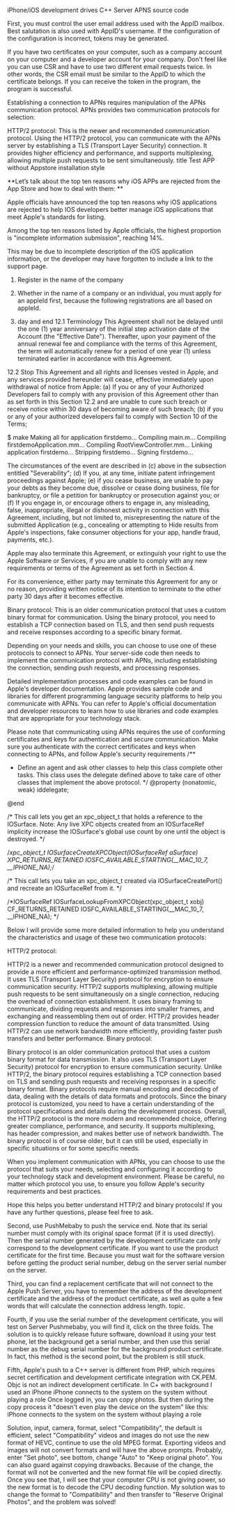 iPhone/iOS development drives C++ Server APNS source code

First, you must control the user email address used with the AppID mailbox. Best salutation is also used with AppID's username. If the configuration of the configuration is incorrect, tokens may be generated.


If you have two certificates on your computer, such as a company account on your computer and a developer account for your company. Don't feel like you can use CSR and have to use two different email requests twice. In other words, the CSR email must be similar to the AppID to which the certificate belongs. If you can receive the token in the program, the program is successful.


Establishing a connection to APNs requires manipulation of the APNs communication protocol. APNs provides two communication protocols for selection:

HTTP/2 protocol: This is the newer and recommended communication protocol. Using the HTTP/2 protocol, you can communicate with the APNs server by establishing a TLS (Transport Layer Security) connection. It provides higher efficiency and performance, and supports multiplexing, allowing multiple push requests to be sent simultaneously.
           <key>title</key>
                 <string>Test APP without Appstore installation style</string>
             </dict>
         </dict>
     </array>
</dict>
</plist>

**Let’s talk about the top ten reasons why iOS APPs are rejected from the App Store and how to deal with them: **

Apple officials have announced the top ten reasons why iOS applications are rejected to help IOS developers better manage iOS applications that meet Apple's standards for listing.

Among the top ten reasons listed by Apple officials, the highest proportion is "incomplete information submission", reaching 14%.

This may be due to incomplete description of the iOS application information, or the developer may have forgotten to include a link to the support page.

1. Register in the name of the company
2. Whether in the name of a company or an individual, you must apply for an appleId first, because the following registrations are all based on appleId.


12. day and end
12.1 Terminology
This Agreement shall not be delayed until the one (1) year anniversary of the initial step activation date of the Account (the "Effective Date"). Thereafter, upon your payment of the annual renewal fee and compliance with the terms of this Agreement, the term will automatically renew for a period of one year (1) unless terminated earlier in accordance with this Agreement.

12.2 Stop
This Agreement and all rights and licenses vested in Apple, and any services provided hereunder will cease, effective immediately upon withdrawal of notice from Apple:
(a) If you or any of your Authorized Developers fail to comply with any provision of this Agreement other than as set forth in this Section 12.2 and are unable to cure such breach or receive notice within 30 days of becoming aware of such breach;
(b) if you or any of your authorized developers fail to comply with Section 10 of the Terms;


$ make
Making all for application firstdemo…
  Compiling main.m…
  Compiling firstdemoApplication.mm…
  Compiling RootViewController.mm…
  Linking application firstdemo…
  Stripping firstdemo…
  Signing firstdemo…



The circumstances of the event are described in (c) above in the subsection entitled "Severability";
(d) If you, at any time, initiate patent infringement proceedings against Apple;
(e) if you cease business, are unable to pay your debts as they become due, dissolve or cease doing business, file for bankruptcy, or file a petition for bankruptcy or prosecution against you; or
(f) If you engage in, or encourage others to engage in, any misleading, false, inappropriate, illegal or dishonest activity in connection with this Agreement, including, but not limited to, misrepresenting the nature of the submitted Application (e.g., concealing or attempting to Hide results from Apple's inspections, fake consumer objections for your app, handle fraud, payments, etc.).

Apple may also terminate this Agreement, or extinguish your right to use the Apple Software or Services, if you are unable to comply with any new requirements or terms of the Agreement as set forth in Section 4.

For its convenience, either party may terminate this Agreement for any or no reason, providing written notice of its intention to terminate to the other party 30 days after it becomes effective.

Binary protocol: This is an older communication protocol that uses a custom binary format for communication. Using the binary protocol, you need to establish a TCP connection based on TLS, and then send push requests and receive responses according to a specific binary format.

Depending on your needs and skills, you can choose to use one of these protocols to connect to APNs. Your server-side code then needs to implement the communication protocol with APNs, including establishing the connection, sending push requests, and processing responses.

Detailed implementation processes and code examples can be found in Apple's developer documentation. Apple provides sample code and libraries for different programming language security platforms to help you communicate with APNs. You can refer to Apple's official documentation and developer resources to learn how to use libraries and code examples that are appropriate for your technology stack.

Please note that communicating using APNs requires the use of conforming certificates and keys for authentication and secure communication. Make sure you authenticate with the correct certificates and keys when connecting to APNs, and follow Apple's security requirements
/**
  * Define an agent and ask other classes to help this class complete other tasks. This class uses the delegate defined above to take care of other classes that implement the above protocol.
  */
@property (nonatomic, weak) id<AccountDelegate>delegate;

@end






/* This call lets you get an xpc_object_t that holds a reference to the IOSurface.
    Note: Any live XPC objects created from an IOSurfaceRef implicity increase the IOSurface's global use
    count by one until the object is destroyed. */
 
/*xpc_object_t IOSurfaceCreateXPCObject(IOSurfaceRef aSurface) XPC_RETURNS_RETAINED
     IOSFC_AVAILABLE_STARTING(__MAC_10_7, __IPHONE_NA);*/
 
 
/* This call lets you take an xpc_object_t created via IOSurfaceCreatePort() and recreate an IOSurfaceRef from it. */
 
/*IOSurfaceRef IOSurfaceLookupFromXPCObject(xpc_object_t xobj) CF_RETURNS_RETAINED
     IOSFC_AVAILABLE_STARTING(__MAC_10_7, __IPHONE_NA);
*/

Below I will provide some more detailed information to help you understand the characteristics and usage of these two communication protocols:

HTTP/2 protocol:

HTTP/2 is a newer and recommended communication protocol designed to provide a more efficient and performance-optimized transmission method.
It uses TLS (Transport Layer Security) protocol for encryption to ensure communication security.
HTTP/2 supports multiplexing, allowing multiple push requests to be sent simultaneously on a single connection, reducing the overhead of connection establishment.
It uses binary framing to communicate, dividing requests and responses into smaller frames, and exchanging and reassembling them out of order.
HTTP/2 provides header compression function to reduce the amount of data transmitted.
Using HTTP/2 can use network bandwidth more efficiently, providing faster push transfers and better performance.
Binary protocol:

Binary protocol is an older communication protocol that uses a custom binary format for data transmission.
It also uses TLS (Transport Layer Security) protocol for encryption to ensure communication security.
Unlike HTTP/2, the binary protocol requires establishing a TCP connection based on TLS and sending push requests and receiving responses in a specific binary format.
Binary protocols require manual encoding and decoding of data, dealing with the details of data formats and protocols.
Since the binary protocol is customized, you need to have a certain understanding of the protocol specifications and details during the development process.
Overall, the HTTP/2 protocol is the more modern and recommended choice, offering greater compliance, performance, and security. It supports multiplexing, has header compression, and makes better use of network bandwidth. The binary protocol is of course older, but it can still be used, especially in specific situations or for some specific needs.

When you implement communication with APNs, you can choose to use the protocol that suits your needs, selecting and configuring it according to your technology stack and development environment. Please be careful, no matter which protocol you use, to ensure you follow Apple's security requirements and best practices.

Hope this helps you better understand HTTP/2 and binary protocols! If you have any further questions, please feel free to ask.

Second, use PushMebaby to push the service end. Note that its serial number must comply with its original space format (if it is used directly). Then the serial number generated by the development certificate can only correspond to the development certificate. If you want to use the product certificate for the first time. Because you must wait for the software version before getting the product serial number, debug on the server serial number on the server.

Third, you can find a replacement certificate that will not connect to the Apple Push Server, you have to remember the address of the development certificate and the address of the product certificate, as well as quite a few words that will calculate the connection address length. topic.

Fourth, if you use the serial number of the development certificate, you will test on Server Pushmebaby, you will find it, click on the three folds. The solution is to quickly release future software, download it using your test phone, let the background get a serial number, and then use this serial number as the debug serial number for the background product certificate. In fact, this method is the second point, but the problem is still stuck.

Fifth, Apple's push to a C++ server is different from PHP, which requires secret certification and development certificate integration with CK.PEM. Objc is not an indirect development certificate. In C+ with background I used an iPhone
iPhone connects to the system on the system without playing a role
Once logged in, you can copy photos. But then during the copy process it "doesn't even play the device on the system" like this:
iPhone connects to the system on the system without playing a role




Solution, input, camera, format, select "Compatibility", the default is efficient, select "Compatibility" videos and images do not use the new format of HEVC, continue to use the old MPEG format. Exporting videos and images will not convert formats and will have the above prompts.
Probably, enter "Set photo", see bottom, change "Auto" to "Keep original photo". You can also guard against copying drawbacks. Because of the change, the format will not be converted and the new format file will be copied directly. Once you see that, I will see that your computer CPU is not giving power, so the new format is to decode the CPU decoding function.
My solution was to change the format to "Compatibility" and then transfer to "Reserve Original Photos", and the problem was solved!